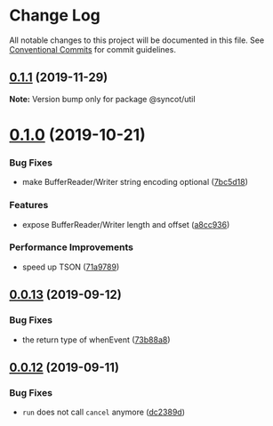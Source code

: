 # Change Log

All notable changes to this project will be documented in this file.
See [Conventional Commits](https://conventionalcommits.org) for commit guidelines.

## [0.1.1](https://github.com/SyncOT/SyncOT/compare/@syncot/util@0.1.0...@syncot/util@0.1.1) (2019-11-29)

**Note:** Version bump only for package @syncot/util





# [0.1.0](https://github.com/SyncOT/SyncOT/compare/@syncot/util@0.0.13...@syncot/util@0.1.0) (2019-10-21)


### Bug Fixes

* make BufferReader/Writer string encoding optional ([7bc5d18](https://github.com/SyncOT/SyncOT/commit/7bc5d181cb2004a14df0c753a3798ad7794aaec8))


### Features

* expose BufferReader/Writer length and offset ([a8cc936](https://github.com/SyncOT/SyncOT/commit/a8cc93693bd6e918ee11ad6867a1c826ee05a1e0))


### Performance Improvements

* speed up TSON ([71a9789](https://github.com/SyncOT/SyncOT/commit/71a978925decf44b35a48ec2eca2287ece458960))





## [0.0.13](https://github.com/SyncOT/SyncOT/compare/@syncot/util@0.0.12...@syncot/util@0.0.13) (2019-09-12)


### Bug Fixes

* the return type of whenEvent ([73b88a8](https://github.com/SyncOT/SyncOT/commit/73b88a8))





## [0.0.12](https://github.com/SyncOT/SyncOT/compare/@syncot/util@0.0.11...@syncot/util@0.0.12) (2019-09-11)


### Bug Fixes

* `run` does not call `cancel` anymore ([dc2389d](https://github.com/SyncOT/SyncOT/commit/dc2389d))
